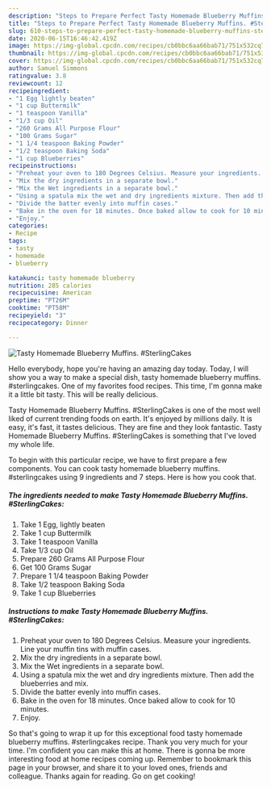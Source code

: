 ```yaml
---
description: "Steps to Prepare Perfect Tasty Homemade Blueberry Muffins. #SterlingCakes"
title: "Steps to Prepare Perfect Tasty Homemade Blueberry Muffins. #SterlingCakes"
slug: 610-steps-to-prepare-perfect-tasty-homemade-blueberry-muffins-sterlingcakes
date: 2020-06-15T16:46:42.419Z
image: https://img-global.cpcdn.com/recipes/cb0bbc6aa66bab71/751x532cq70/tasty-homemade-blueberry-muffins-sterlingcakes-recipe-main-photo.jpg
thumbnail: https://img-global.cpcdn.com/recipes/cb0bbc6aa66bab71/751x532cq70/tasty-homemade-blueberry-muffins-sterlingcakes-recipe-main-photo.jpg
cover: https://img-global.cpcdn.com/recipes/cb0bbc6aa66bab71/751x532cq70/tasty-homemade-blueberry-muffins-sterlingcakes-recipe-main-photo.jpg
author: Samuel Simmons
ratingvalue: 3.8
reviewcount: 12
recipeingredient:
- "1 Egg lightly beaten"
- "1 cup Buttermilk"
- "1 teaspoon Vanilla"
- "1/3 cup Oil"
- "260 Grams All Purpose Flour"
- "100 Grams Sugar"
- "1 1/4 teaspoon Baking Powder"
- "1/2 teaspoon Baking Soda"
- "1 cup Blueberries"
recipeinstructions:
- "Preheat your oven to 180 Degrees Celsius. Measure your ingredients. Line your muffin tins with muffin cases."
- "Mix the dry ingredients in a separate bowl."
- "Mix the Wet ingredients in a separate bowl."
- "Using a spatula mix the wet and dry ingredients mixture. Then add the blueberries and mix."
- "Divide the batter evenly into muffin cases."
- "Bake in the oven for 18 minutes. Once baked allow to cook for 10 minutes."
- "Enjoy."
categories:
- Recipe
tags:
- tasty
- homemade
- blueberry

katakunci: tasty homemade blueberry 
nutrition: 285 calories
recipecuisine: American
preptime: "PT26M"
cooktime: "PT58M"
recipeyield: "3"
recipecategory: Dinner

---
```



![Tasty Homemade Blueberry Muffins. #SterlingCakes](https://img-global.cpcdn.com/recipes/cb0bbc6aa66bab71/751x532cq70/tasty-homemade-blueberry-muffins-sterlingcakes-recipe-main-photo.jpg)

Hello everybody, hope you're having an amazing day today. Today, I will show you a way to make a special dish, tasty homemade blueberry muffins. #sterlingcakes. One of my favorites food recipes. This time, I'm gonna make it a little bit tasty. This will be really delicious.

Tasty Homemade Blueberry Muffins. #SterlingCakes is one of the most well liked of current trending foods on earth. It's enjoyed by millions daily. It is easy, it's fast, it tastes delicious. They are fine and they look fantastic. Tasty Homemade Blueberry Muffins. #SterlingCakes is something that I've loved my whole life.




To begin with this particular recipe, we have to first prepare a few components. You can cook tasty homemade blueberry muffins. #sterlingcakes using 9 ingredients and 7 steps. Here is how you cook that.

<!--inarticleads1-->

##### The ingredients needed to make Tasty Homemade Blueberry Muffins. #SterlingCakes:

1. Take 1 Egg, lightly beaten
1. Take 1 cup Buttermilk
1. Take 1 teaspoon Vanilla
1. Take 1/3 cup Oil
1. Prepare 260 Grams All Purpose Flour
1. Get 100 Grams Sugar
1. Prepare 1 1/4 teaspoon Baking Powder
1. Take 1/2 teaspoon Baking Soda
1. Take 1 cup Blueberries




<!--inarticleads2-->

##### Instructions to make Tasty Homemade Blueberry Muffins. #SterlingCakes:

1. Preheat your oven to 180 Degrees Celsius. Measure your ingredients. Line your muffin tins with muffin cases.
1. Mix the dry ingredients in a separate bowl.
1. Mix the Wet ingredients in a separate bowl.
1. Using a spatula mix the wet and dry ingredients mixture. Then add the blueberries and mix.
1. Divide the batter evenly into muffin cases.
1. Bake in the oven for 18 minutes. Once baked allow to cook for 10 minutes.
1. Enjoy.




So that's going to wrap it up for this exceptional food tasty homemade blueberry muffins. #sterlingcakes recipe. Thank you very much for your time. I'm confident you can make this at home. There is gonna be more interesting food at home recipes coming up. Remember to bookmark this page in your browser, and share it to your loved ones, friends and colleague. Thanks again for reading. Go on get cooking!
